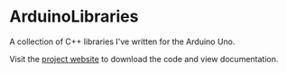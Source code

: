 ArduinoLibraries
================

A collection of C++ libraries I've written for the Arduino Uno.

Visit the [project website](http://jhgriggs.github.io/ArduinoLibraries/) to download the code and view documentation.
